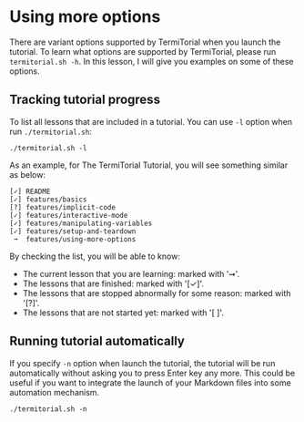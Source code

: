 # Using more options

There are variant options supported by TermiTorial when you launch the tutorial. To learn what options are
supported by TermiTorial, please run `termitorial.sh -h`. In this lesson, I will give you examples on some
of these options.

## Tracking tutorial progress

To list all lessons that are included in a tutorial. You can use `-l` option when run `./termitorial.sh`:
```
./termitorial.sh -l
```

As an example, for The TermiTorial Tutorial, you will see something similar as below:
```
[✓] README
[✓] features/basics
[?] features/implicit-code
[✓] features/interactive-mode
[✓] features/manipulating-variables
[✓] features/setup-and-teardown
 ➞  features/using-more-options
```

By checking the list, you will be able to know:
* The current lesson that you are learning: marked with '➞'.
* The lessons that are finished: marked with '[✓]'.
* The lessons that are stopped abnormally for some reason: marked with '[?]'.
* The lessons that are not started yet: marked with '[ ]'.

## Running tutorial automatically

If you specify `-n` option when launch the tutorial, the tutorial will be run automatically without asking 
you to press Enter key any more. This could be useful if you want to integrate the launch of your Markdown
files into some automation mechanism.
```
./termitorial.sh -n
```
